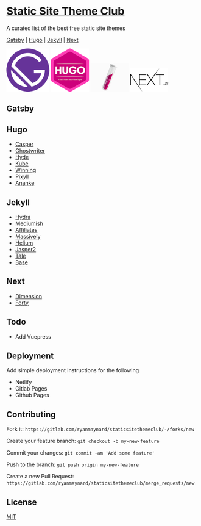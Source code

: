 # [Static Site Theme Club][sstc]

A curated list of the best free static site themes

[Gatsby](#gatsby) | [Hugo](#hugo) | [Jekyll](#jekyll) | [Next](#next) 

![Gatsby Logo](img/gatsby.png) ![Hugo Logo](img/hugo.png) ![Jekyll Logo](img/jekyll.png) ![Next Logo](img/next.png) 

## Gatsby


## Hugo
* [Casper][casper]
* [Ghostwriter][ghostwriter]
* [Hyde][hyde]
* [Kube][kube]
* [Winning][winning]
* [Pixyll][pixyll]
* [Ananke][ananke]


## Jekyll

* [Hydra][hydra]
* [Mediumish][mediumish]
* [Affiliates][affiliates]
* [Massively][massively]
* [Helium][helium]
* [Jasper2][jasper2]
* [Tale][tale]
* [Base][base]


## Next

* [Dimension][dimension]
* [Forty][forty]

## Todo

* Add Vuepress

## Deployment

Add simple deployment instructions for the following

* Netlify 
* Gitlab Pages
* Github Pages

## Contributing

Fork it:
`https://gitlab.com/ryanmaynard/staticsitethemeclub/-/forks/new`

Create your feature branch:
`git checkout -b my-new-feature`

Commit your changes:
`git commit -am 'Add some feature'`

Push to the branch:
`git push origin my-new-feature`

Create a new Pull Request:
`https://gitlab.com/ryanmaynard/staticsitethemeclub/merge_requests/new`


## License

[MIT][mit]


[sstc]: https://staticsitetheme.club
[casper]: https://github.com/vjeantet/hugo-theme-casper
[ghostwriter]: https://github.com/jbub/ghostwriter
[hyde]: https://github.com/htr3n/hyde-hyde
[kube]: https://github.com/jeblister/kube
[winning]: https://github.com/cssandstuff/hugo-theme-winning
[pixyll]: https://github.com/azmelanar/hugo-theme-pixyll
[ananke]: https://github.com/budparr/gohugo-theme-ananke
[hydra]: https://github.com/CloudCannon/hydra-jekyll-template
[mediumish]: https://github.com/wowthemesnet/mediumish-theme-jekyll/
[affiliates]: https://github.com/wowthemesnet/affiliates-jekyll-theme
[massively]: https://github.com/iwiedenm/jekyll-theme-massively-src
[helium]: https://github.com/heliumjk/heliumjk.github.io
[jasper2]: https://github.com/jekyller/jasper2
[tale]: https://github.com/chesterhow/tale
[base]: https://github.com/CloudCannon/base-jekyll-template
[dimension]: https://github.com/codebushi/nextjs-starter-dimension
[forty]: https://github.com/codebushi/nextjs-starter-forty
[mit]: https://tldrlegal.com/license/mit-license